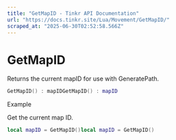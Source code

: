 ```yaml
---
title: "GetMapID - Tinkr API Documentation"
url: "https://docs.tinkr.site/Lua/Movement/GetMapID/"
scraped_at: "2025-06-30T02:52:58.566Z"
---
```


# GetMapID

Returns the current mapID for use with GeneratePath.

```lua
GetMapID() : mapIDGetMapID() : mapID
```

Example

Get the current map ID.

```lua
local mapID = GetMapID()local mapID = GetMapID()
```